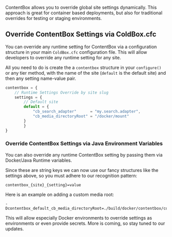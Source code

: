 ContentBox allows you to override global site settings dynamically.  This approach is great for container based deployments, but also for traditional overrides for testing or staging environments. 

## Override ContentBox Settings via ColdBox.cfc

You can override any runtime setting for ContentBox via a configuration structure in your main `ColdBox.cfc` configuration file. This will allow developers to override any runtime setting for any site.

All you need to do is create the a `contentbox` structure in your `configure()` or any tier method, with the name of the site (`default` is the default site) and then any setting name-value pair.

```js
contentbox = {
    // Runtime Settings Override by site slug
    settings = {
        // Default site
        default = {
            "cb_search_adapter"      = "my.search.adapter",
            "cb_media_directoryRoot" = "/docker/mount"
        }
        }
}
```

### Override ContentBox Settings via Java Environment Variables

You can also override any runtime ContentBox setting by passing them via Docker/Java Runtime variables.

Since these are string keys we can now use our fancy structures like the settings above, so you must adhere to our recognition pattern:

```
contentbox_{site}_{setting}=value
```

Here is an example on adding a custom media root:

```
-Dcontentbox_default_cb_media_directoryRoot=./build/docker/contentbox/content
```

This will allow especially Docker environments to override settings as environments or even provide secrets. More is coming, so stay tuned to our updates.